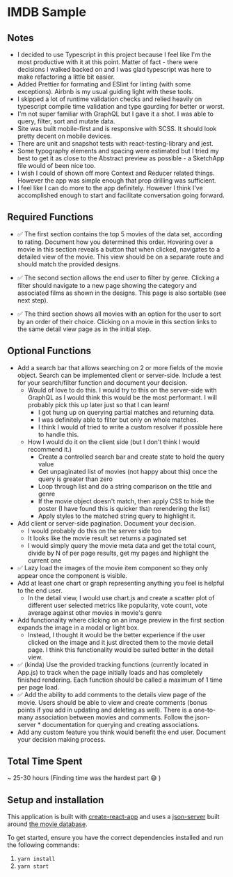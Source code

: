 # IMDB Sample

## Notes

- I decided to use Typescript in this project because I feel like I'm the most productive with it at this point. Matter of fact - there were decisions I walked backed on and I was glad typescript was here to make refactoring a little bit easier.
- Added Prettier for formating and ESlint for linting (with some exceptions). Airbnb is my usual guiding light with these tools.
- I skipped a lot of runtime validation checks and relied heavily on typescript compile time validation and type gaurding for better or worst.
- I'm not super familiar with GraphQL but I gave it a shot. I was able to query, filter, sort and mutate data.
- Site was built mobile-first and is responsive with SCSS. It should look pretty decent on mobile devices.
- There are unit and snapshot tests with react-testing-library and jest.
- Some typography elements and spacing were estimated but I tried my best to get it as close to the Abstract preview as possible - a SketchApp file would of been nice too.
- I wish I could of shown off more Context and Reducer related things. However the app was simple enough that prop drilling was sufficient.
- I feel like I can do more to the app definitely. However I think I've accomplished enough to start and facilitate conversation going forward.
## Required Functions

- ✅ The first section contains the top 5 movies of the data set, according to rating. Document how you determined this order. Hovering over a movie in this section reveals a button that when clicked, navigates to a detailed view of the movie. This view should be on a separate route and should match the provided designs.

- ✅ The second section allows the end user to filter by genre. Clicking a filter should navigate to a new page showing the category and associated films as shown in the designs. This page is also sortable (see next step).

- ✅ The third section shows all movies with an option for the user to sort by an order of their choice. Clicking on a movie in this section links to the same detail view page as in the initial step.

## Optional Functions

- Add a search bar that allows searching on 2 or more fields of the movie object. Search can be implemented client or server-side. Include a test for your search/filter function and document your decision.
  - Would of love to do this. I would try to this on the server-side with GraphQL as I would think this would be the most performant. I will probably pick this up later just so that I can learn!
    - I got hung up on querying partial matches and returning data.
    - I was definitely able to filter but only on whole matches.
    - I think I would of tried to write a custom resolver if possible here to handle this.
  - How I would do it on the client side (but I don't think I would recommend it.)
    - Create a controlled search bar and create state to hold the query value
    - Get unpaginated list of movies (not happy about this) once the query is greater than zero
    - Loop through list and do a string comparison on the title and genre
    - If the movie object doesn't match, then apply CSS to hide the poster (I have found this is quicker than rerendering the list)
    - Apply styles to the matched string query to highlight it.
- Add client or server-side pagination. Document your decision.
    - I would probably do this on the server side too
    - It looks like the movie result set returns a paginated set
    - I would simply query the movie meta data and get the total count, divide by N of per page results, get my pages and highlight the current one
- ✅ Lazy load the images of the movie item component so they only appear once the component is visible.
- Add at least one chart or graph representing anything you feel is helpful to the end user.
    - In the detail view, I would use chart.js and create a scatter plot of different user selected metrics like popularity, vote count, vote average against other movies in movie's genre 
- Add functionality where clicking on an image preview in the first section expands the image in a modal or light box.
    - Instead, I thought it would be the better experience if the user clicked on the image and it just directed them to the movie detail page. I think this functionality would be suited better in the detail view.
- ✅ (kinda) Use the provided tracking functions (currently located in App.js) to track when the page initially loads and has completely finished rendering. Each function should be called a maximum of 1 time per page load.
- ✅ Add the ability to add comments to the details view page of the movie. Users should be able to view and create comments (bonus points if you add in updating and deleting as well). There is a one-to-many association between movies and comments. Follow the json-server \* documentation for querying and creating associations.
- Add any custom feature you think would benefit the end user. Document your decision making process.


## Total Time Spent
~ 25-30 hours (Finding time was the hardest part 😅 )

## Setup and installation

This application is built with [create-react-app](https://reactjs.org/docs/create-a-new-react-app.html) and uses a [json-server](https://github.com/typicode/json-server) built around [the movie database](https://www.themoviedb.org/).

To get started, ensure you have the correct dependencies installed and run the following commands:

1. `yarn install`
2. `yarn start`
